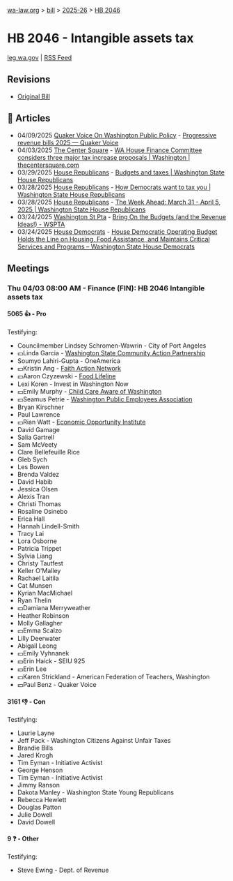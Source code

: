 [wa-law.org](/) > [bill](/bill/) > [2025-26](/bill/2025-26/) > [HB 2046](/bill/2025-26/hb/2046/)

# HB 2046 - Intangible assets tax
[leg.wa.gov](https://app.leg.wa.gov/billsummary?BillNumber=2046&Year=2025&Initiative=false) | [RSS Feed](./rss.xml)

## Revisions
* [Original Bill](1/)

## 📰 Articles
* 04/09/2025 [Quaker Voice On Washington Public Policy](/org/quaker_voice_on_washington_public_policy/) - [Progressive revenue bills 2025 — Quaker Voice](https://www.quakervoicewa.org/progressive-revenue-bills-2025/#:~:text=HB%202046)
* 04/03/2025 [The Center Square](/org/the_center_square/) - [WA House Finance Committee considers three major tax increase proposals | Washington | thecentersquare.com](https://www.thecentersquare.com/washington/article_60e89042-e837-4280-a88a-fd1b32ff4bcf.html#:~:text=House%20Bill%202046)
* 03/29/2025 [House Republicans](/org/house_republicans/) - [Budgets and taxes | Washington State House Republicans](https://houserepublicans.wa.gov/current/budgets-and-taxes/#:~:text=House%20Bill%202046)
* 03/28/2025 [House Republicans](/org/house_republicans/) - [How Democrats want to tax you | Washington State House Republicans](https://houserepublicans.wa.gov/how-democrats-want-to-tax-you/#:~:text=House%20Bill%202046)
* 03/28/2025 [House Republicans](/org/house_republicans/) - [The Week Ahead: March 31 - April 5, 2025 | Washington State House Republicans](https://houserepublicans.wa.gov/week/the-week-ahead-march-31-april-5-2025/#:~:text=HB%202046)
* 03/24/2025 [Washington St Pta](/org/washington_st_pta/) - [Bring On the Budgets (and the Revenue Ideas!) - WSPTA](https://www.wastatepta.org/bring-on-the-budgets-and-the-revenue-ideas/#:~:text=HB%202046)
* 03/24/2025 [House Democrats](/org/house_democrats/) - [House Democratic Operating Budget Holds the Line on Housing, Food Assistance, and Maintains Critical Services and Programs – Washington State House Democrats](https://housedemocrats.wa.gov/blog/2025/03/24/house-democratic-operating-budget-holds-the-line-on-housing-food-assistance-and-maintains-critical-services-and-programs/#:~:text=Financial%20Intangible%20Assets%20Tax%20(FIT))

## Meetings
### Thu 04/03 08:00 AM - Finance (FIN): HB 2046 Intangible assets tax
#### 5065 👍 - Pro
Testifying:
* Councilmember Lindsey Schromen-Wawrin - City of Port Angeles
* 💵Linda Garcia - [Washington State Community Action Partnership](/org/washington_state_community_action_partnership/)
* Soumyo Lahiri-Gupta - OneAmerica
* 💵Kristin Ang - [Faith Action Network](/org/faith_action_network/)
* 💵Aaron Czyzewski - [Food Lifeline](/org/food_lifeline/)
* Lexi Koren - Invest in Washington Now
* 💵Emily Murphy - [Child Care Aware of Washington](/org/child_care_aware_of_washington/)
* 💵Seamus Petrie - [Washington Public Employees Association](/org/washington_public_employees_association/)
* Bryan Kirschner
* Paul Lawrence
* 💵Rian Watt - [Economic Opportunity Institute](/org/economic_opportunity_institute/)
* David Gamage
* Salia Gartrell
* Sam McVeety
* Clare Bellefeuille Rice
* Gleb Sych
* Les Bowen
* Brenda Valdez
* David Habib
* Jessica Olsen
* Alexis Tran
* Christi Thomas
* Rosaline Osinebo
* Erica Hall
* Hannah Lindell-Smith
* Tracy Lai
* Lora Osborne
* Patricia Trippet
* Sylvia Liang
* Christy Tautfest
* Keller O'Malley
* Rachael Laitila
* Cat Munsen
* Kyrian MacMichael
* Ryan Thelin
* 💵Damiana Merryweather
* Heather Robinson
* Molly Gallagher
* 💵Emma Scalzo
* Lilly Deerwater
* Abigail Leong
* 💵Emily Vyhnanek
* 💵Erin Haick - SEIU 925
* 💵Erin Lee
* 💵Karen Strickland - American Federation of Teachers, Washington
* 💵Paul Benz - Quaker Voice

#### 3161 👎 - Con
Testifying:
* Laurie Layne
* Jeff Pack - Washington Citizens Against Unfair Taxes
* Brandie Bills
* Jared Krogh
* Tim Eyman - Initiative Activist
* George Henson
* Tim Eyman - Initiative Activist
* Jimmy Ranson
* Dakota Manley - Washington State Young Republicans
* Rebecca Hewlett
* Douglas Patton
* Julie Dowell
* David Dowell

#### 9 ❓ - Other
Testifying:
* Steve Ewing - Dept. of Revenue
